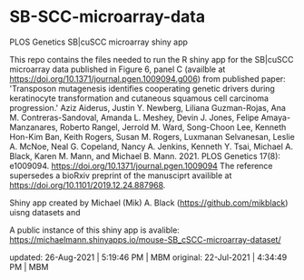 # SB-SCC-microarray-data
PLOS Genetics SB|cuSCC microarray shiny app

This repo contains the files needed to run the R shiny app for the SB|cuSCC microarray data published in Figure 6, panel C (availble at https://doi.org/10.1371/journal.pgen.1009094.g006) from published paper: 'Transposon mutagenesis identifies cooperating genetic drivers during keratinocyte transformation and cutaneous squamous cell carcinoma progression.' Aziz Aiderus, Justin Y. Newberg, Liliana Guzman-Rojas, Ana M. Contreras-Sandoval, Amanda L. Meshey, Devin J. Jones, Felipe Amaya-Manzanares, Roberto Rangel, Jerrold M. Ward, Song-Choon Lee, Kenneth Hon-Kim Ban, Keith Rogers, Susan M. Rogers, Luxmanan Selvanesan, Leslie A. McNoe, Neal G. Copeland, Nancy A. Jenkins, Kenneth Y. Tsai, Michael A. Black, Karen M. Mann, and Michael B. Mann. 2021. PLOS Genetics 17(8): e1009094. https://doi.org/10.1371/journal.pgen.1009094 The reference supersedes a bioRxiv preprint of the manusciprt availible at https://doi.org/10.1101/2019.12.24.887968.

Shiny app created by Michael (Mik) A. Black (https://github.com/mikblack) uisng datasets and 

A public instance of this shiny app is avalible: https://michaelmann.shinyapps.io/mouse-SB_cSCC-microarray-dataset/

updated:  26-Aug-2021 | 5:19:46 PM | MBM
original: 22-Jul-2021 | 4:34:49 PM | MBM
